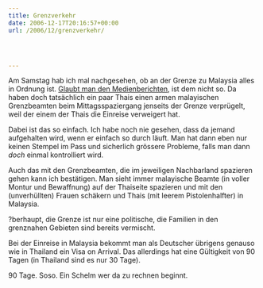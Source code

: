 ```yaml
---
title: Grenzverkehr
date: 2006-12-17T20:16:57+00:00
url: /2006/12/grenzverkehr/




---
```

Am Samstag hab ich mal nachgesehen, ob an der Grenze zu Malaysia alles in Ordnung ist. [Glaubt man den Medienberichten][1], ist dem nicht so. Da haben doch tatsächlich ein paar Thais einen armen malayischen Grenzbeamten beim Mittagsspaziergang jenseits der Grenze verprügelt, weil der einem der Thais die Einreise verweigert hat.

Dabei ist das so einfach. Ich habe noch nie gesehen, dass da jemand aufgehalten wird, wenn er einfach so durch läuft. Man hat dann eben nur keinen Stempel im Pass und sicherlich grössere Probleme, falls man dann _doch_ einmal kontrolliert wird.

Auch das mit den Grenzbeamten, die im jeweiligen Nachbarland spazieren gehen kann ich bestätigen. Man sieht immer malayische Beamte (in voller Montur und Bewaffnung) auf der Thaiseite spazieren und mit den (unverhüllten) Frauen schäkern und Thais (mit leerem Pistolenhalfter) in Malaysia.

?berhaupt, die Grenze ist nur eine politische, die Familien in den grenznahen Gebieten sind bereits vermischt.

Bei der Einreise in Malaysia bekommt man als Deutscher übrigens genauso wie in Thailand ein Visa on Arrival. Das allerdings hat eine Gültigkeit von 90 Tagen (in Thailand sind es nur 30 Tage).

90 Tage. Soso. Ein Schelm wer da zu rechnen beginnt.

 [1]: http://www.nationmultimedia.com/breakingnews/read.php?newsid=30021770
